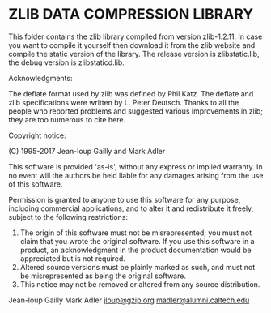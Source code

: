 # ZLIB DATA COMPRESSION LIBRARY
This folder contains the zlib library compiled from version zlib-1.2.11.
In case you want to compile it yourself then download it from the zlib website and compile the static version of the library. The release version is zlibstatic.lib, the debug version is zlibstaticd.lib.


Acknowledgments:

  The deflate format used by zlib was defined by Phil Katz.  The deflate and
  zlib specifications were written by L.  Peter Deutsch.  Thanks to all the
  people who reported problems and suggested various improvements in zlib; they
  are too numerous to cite here.

Copyright notice:

 (C) 1995-2017 Jean-loup Gailly and Mark Adler

  This software is provided 'as-is', without any express or implied
  warranty.  In no event will the authors be held liable for any damages
  arising from the use of this software.

  Permission is granted to anyone to use this software for any purpose,
  including commercial applications, and to alter it and redistribute it
  freely, subject to the following restrictions:

  1. The origin of this software must not be misrepresented; you must not
     claim that you wrote the original software. If you use this software
     in a product, an acknowledgment in the product documentation would be
     appreciated but is not required.
  2. Altered source versions must be plainly marked as such, and must not be
     misrepresented as being the original software.
  3. This notice may not be removed or altered from any source distribution.

  Jean-loup Gailly        Mark Adler
  jloup@gzip.org          madler@alumni.caltech.edu